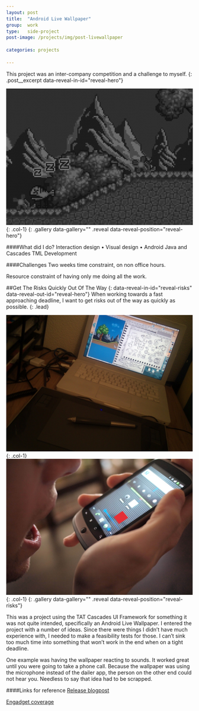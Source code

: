 ```yaml
---
layout: post
title:  "Android Live Wallpaper"
group:	work
type: 	side-project
post-image: /projects/img/post-livewallpaper

categories: projects

---
```

This project was an inter-company competition and a challenge to myself.
{: .post__excerpt data-reveal-in-id="reveal-hero"}

[![Screenshot](/projects/img/post-livewallpaper-lg.jpg)](/projects/img/post-livewallpaper-lg@2x.jpg){: .col-1}
{: .gallery data-gallery="" .reveal data-reveal-position="reveal-hero"}

####What did I do?
Interaction design • Visual design • Android Java and Cascades TML Development

####Challenges
Two weeks time constraint, on non office hours.

Resource constraint of having only me doing all the work.

##Get The Risks Quickly Out Of The Way
{: data-reveal-in-id="reveal-risks" data-reveal-out-id="reveal-hero"}
When working towards a fast approaching deadline, I want to get risks out of the way as quickly as possible.
{: .lead}

[![Creating caracters and pixel art](/projects/img/post-livewallpaper-1.1-lg.jpg)](/projects/img/post-livewallpaper-1.1-lg@2x.jpg){: .col-1}
[![Testing microphone](/projects/img/post-livewallpaper-1.2-lg.jpg)](/projects/img/post-livewallpaper-1.2-lg@2x.jpg){: .col-1}
{: .gallery data-gallery="" .reveal data-reveal-position="reveal-risks"}

This was a project using the TAT Cascades UI Framework for something it was not quite intended, specifically an Android Live Wallpaper. I entered the project with a number of ideas. Since there were things I didn’t have much experience with, I needed to make a feasibility tests for those. I can’t sink too much time into something that won’t work in the end when on a tight deadline.

One example was having the wallpaper reacting to sounds. It worked great until you were going to take a phone call. Because the wallpaper was  using the microphone instead of the dailer app, the person on the other end could not hear you. Needless to say that idea had to be scrapped.

####Links for reference
[Release blogpost][link-livewallpaper-blogpost]

[Engadget coverage][link-livewallpaper-engadget]

[link-livewallpaper-blogpost]: http://web.archive.org/web/20130522172313/http://mobileuserinterfaces.blogspot.com/2010/11/free-tat-live-wallpapers-for-android.html
[link-livewallpaper-engadget]: http://www.engadget.com/2010/11/12/tat-releases-trio-of-awesome-live-wallpapers-for-android/
